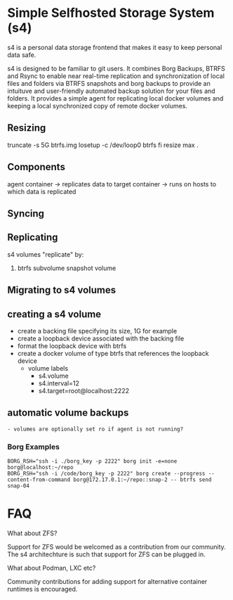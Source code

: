 # Simple Selfhosted Storage System (s4)

s4 is a personal data storage frontend that makes it easy to keep personal data safe.

s4 is designed to be familiar to git users. It combines Borg Backups, BTRFS and Rsync to enable near real-time replication and synchronization of local files and folders via BTRFS snapshots and borg backups to provide an intuituve and user-friendly automated backup solution for your files and folders. It provides a simple agent for replicating local docker volumes and keeping a local synchronized copy of remote docker volumes.



## Resizing

truncate -s 5G btrfs.img
losetup -c /dev/loop0
btrfs fi resize max .


## Components

agent container -> replicates data to 
target container -> runs on hosts to which data is replicated

## Syncing


## Replicating
s4 volumes "replicate" by:
 1) btrfs subvolume snapshot volume

 ## Migrating to s4 volumes

## creating a s4 volume
- create a backing file specifying its size, 1G for example
- create a loopback device associated with the backing file
- format the loopback device with btrfs
- create a docker volume of type btrfs that references the loopback device
    - volume labels
        - s4.volume
        - s4.interval=12
        - s4.target=root@localhost:2222

## automatic volume backups
    - volumes are optionally set ro if agent is not running?


### Borg Examples
```
BORG_RSH="ssh -i ./borg_key -p 2222" borg init -e=none borg@localhost:~/repo
BORG_RSH="ssh -i /code/borg_key -p 2222" borg create --progress --content-from-command borg@172.17.0.1:~/repo::snap-2 -- btrfs send snap-04
```

# FAQ

What about ZFS?

Support for ZFS would be welcomed as a contribution from our community. The s4 architechture is such that support for ZFS can be plugged in.

What about Podman, LXC etc?

Community contributions for adding support for alternative container runtimes is encouraged.